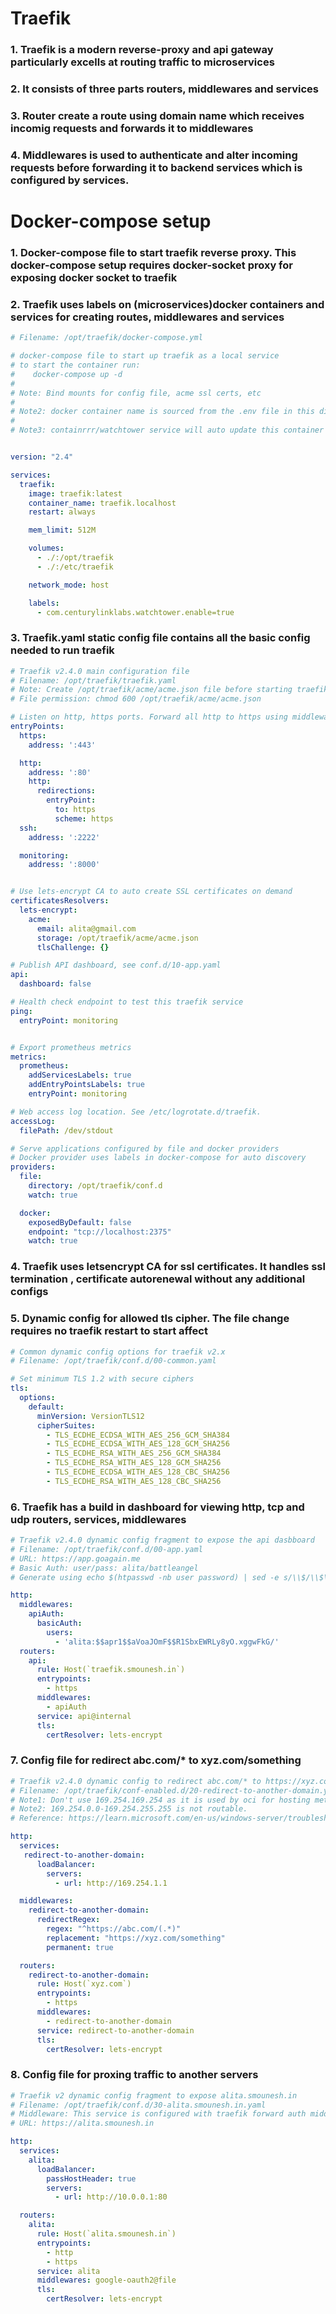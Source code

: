 # Traefik

### 1. Traefik is a modern reverse-proxy and api gateway particularly excells at routing traffic to microservices

### 2. It  consists of three parts routers, middlewares and services

### 3. Router create a route using domain name which receives incomig requests and forwards it to middlewares

### 4. Middlewares is used to authenticate and alter incoming requests before forwarding it to backend services which is configured by services.

# Docker-compose setup

### 1. Docker-compose file to start traefik reverse proxy. This docker-compose setup requires docker-socket proxy for exposing docker socket to traefik

### 2. Traefik uses labels on (microservices)docker containers and services for creating routes, middlewares and services 

```yaml
# Filename: /opt/traefik/docker-compose.yml

# docker-compose file to start up traefik as a local service
# to start the container run:
#    docker-compose up -d
#
# Note: Bind mounts for config file, acme ssl certs, etc
#
# Note2: docker container name is sourced from the .env file in this directory.
#
# Note3: containrrr/watchtower service will auto update this container


version: "2.4"

services:
  traefik:
    image: traefik:latest
    container_name: traefik.localhost
    restart: always

    mem_limit: 512M

    volumes:
      - ./:/opt/traefik
      - ./:/etc/traefik

    network_mode: host

    labels:
      - com.centurylinklabs.watchtower.enable=true
```

### 3. Traefik.yaml static config file contains all the basic config needed to run traefik

```yaml
# Traefik v2.4.0 main configuration file
# Filename: /opt/traefik/traefik.yaml
# Note: Create /opt/traefik/acme/acme.json file before starting traefik
# File permission: chmod 600 /opt/traefik/acme/acme.json

# Listen on http, https ports. Forward all http to https using middleware.
entryPoints:
  https:
    address: ':443'

  http:
    address: ':80'
    http:
      redirections:
        entryPoint:
          to: https
          scheme: https
  ssh:
    address: ':2222'

  monitoring:
    address: ':8000'


# Use lets-encrypt CA to auto create SSL certificates on demand
certificatesResolvers:
  lets-encrypt:
    acme:
      email: alita@gmail.com
      storage: /opt/traefik/acme/acme.json
      tlsChallenge: {}

# Publish API dashboard, see conf.d/10-app.yaml
api:
  dashboard: false

# Health check endpoint to test this traefik service
ping:
  entryPoint: monitoring


# Export prometheus metrics
metrics:
  prometheus:
    addServicesLabels: true
    addEntryPointsLabels: true
    entryPoint: monitoring

# Web access log location. See /etc/logrotate.d/traefik.
accessLog:
  filePath: /dev/stdout

# Serve applications configured by file and docker providers
# Docker provider uses labels in docker-compose for auto discovery
providers:
  file:
    directory: /opt/traefik/conf.d
    watch: true

  docker:
    exposedByDefault: false
    endpoint: "tcp://localhost:2375"
    watch: true
```

### 4. Traefik uses letsencrypt CA for ssl certificates. It handles ssl termination , certificate autorenewal without any additional configs 

### 5. Dynamic config for allowed tls cipher. The file change requires no traefik restart to start affect

```yaml
# Common dynamic config options for traefik v2.x
# Filename: /opt/traefik/conf.d/00-common.yaml

# Set minimum TLS 1.2 with secure ciphers
tls:
  options:
    default:
      minVersion: VersionTLS12
      cipherSuites:
        - TLS_ECDHE_ECDSA_WITH_AES_256_GCM_SHA384
        - TLS_ECDHE_ECDSA_WITH_AES_128_GCM_SHA256
        - TLS_ECDHE_RSA_WITH_AES_256_GCM_SHA384
        - TLS_ECDHE_RSA_WITH_AES_128_GCM_SHA256
        - TLS_ECDHE_ECDSA_WITH_AES_128_CBC_SHA256
        - TLS_ECDHE_RSA_WITH_AES_128_CBC_SHA256
```

### 6. Traefik has a build in dashboard for viewing http, tcp and udp routers, services, middlewares 

```yaml
# Traefik v2.4.0 dynamic config fragment to expose the api dasbboard
# Filename: /opt/traefik/conf.d/00-app.yaml
# URL: https://app.goagain.me
# Basic Auth: user/pass: alita/battleangel
# Generate using echo $(htpasswd -nb user password) | sed -e s/\\$/\\$\\$/g

http:
  middlewares:
    apiAuth:
      basicAuth:
        users:
          - 'alita:$$apr1$$aVoaJOmF$$R1SbxEWRLy8yO.xggwFkG/'
  routers:
    api:
      rule: Host(`traefik.smounesh.in`)
      entrypoints:
        - https
      middlewares:
        - apiAuth
      service: api@internal
      tls:
        certResolver: lets-encrypt
```

### 7. Config file for redirect abc.com/* to xyz.com/something  

```yaml
# Traefik v2.4.0 dynamic config to redirect abc.com/* to https://xyz.com/something  
# Filename: /opt/traefik/conf-enabled.d/20-redirect-to-another-domain.yaml
# Note1: Don't use 169.254.169.254 as it is used by oci for hosting metadata about running instances.
# Note2: 169.254.0.0-169.254.255.255 is not routable.
# Reference: https://learn.microsoft.com/en-us/windows-server/troubleshoot/how-to-use-automatic-tcpip-addressing-without-a-dh

http:
  services:
   redirect-to-another-domain:
      loadBalancer:
        servers:
          - url: http://169.254.1.1

  middlewares:
    redirect-to-another-domain:
      redirectRegex:
        regex: "^https://abc.com/(.*)"
        replacement: "https://xyz.com/something"
        permanent: true

  routers:
    redirect-to-another-domain:
      rule: Host(`xyz.com`)
      entrypoints:
        - https
      middlewares:
        - redirect-to-another-domain
      service: redirect-to-another-domain
      tls:
        certResolver: lets-encrypt
```
	
### 8. Config file for proxing traffic to another servers

```yaml
# Traefik v2 dynamic config fragment to expose alita.smounesh.in
# Filename: /opt/traefik/conf.d/30-alita.smounesh.in.yaml
# Middleware: This service is configured with traefik forward auth middleware
# URL: https://alita.smounesh.in

http:
  services:
    alita:
      loadBalancer:
        passHostHeader: true
        servers:
          - url: http://10.0.0.1:80

  routers:
    alita:
      rule: Host(`alita.smounesh.in`)
      entrypoints:
        - http
        - https
      service: alita
      middlewares: google-oauth2@file
      tls:
        certResolver: lets-encrypt
```


